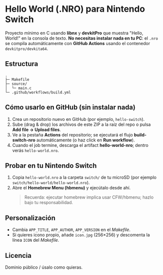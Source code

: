 # Hello World (.NRO) para Nintendo Switch

Proyecto mínimo en C usando **libnx** y **devkitPro** que muestra "Hello, World!" en la consola de texto.
**No necesitas instalar nada en tu PC**: el `.nro` se compila automáticamente con **GitHub Actions** usando el contenedor `devkitpro/devkita64`.

## Estructura
```text
.
├─ Makefile
├─ source/
│  └─ main.c
└─ .github/workflows/build.yml
```

## Cómo usarlo en GitHub (sin instalar nada)
1. Crea un repositorio nuevo en GitHub (por ejemplo, `hello-switch`).
2. Sube (drag & drop) los archivos de este ZIP a la raíz del repo o pulsa **Add file → Upload files**.
3. Ve a la pestaña **Actions** del repositorio; se ejecutará el flujo **build-switch-nro** automáticamente (o haz click en **Run workflow**).
4. Cuando el job termine, descarga el artifact **hello-world-nro**; dentro verás `hello-world.nro`.

## Probar en tu Nintendo Switch
1. Copia `hello-world.nro` a la carpeta `switch/` de tu microSD (por ejemplo `switch/hello-world/hello-world.nro`).
2. Abre el **Homebrew Menu (hbmenu)** y ejecútalo desde ahí.
   > Recuerda: ejecutar homebrew implica usar CFW/hbmenu; hazlo bajo tu responsabilidad.

## Personalización
- Cambia `APP_TITLE`, `APP_AUTHOR`, `APP_VERSION` en el *Makefile*.
- Si quieres icono propio, añade `icon.jpg` (256×256) y descomenta la línea `ICON` del *Makefile*.

## Licencia
Dominio público / úsalo como quieras.
